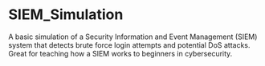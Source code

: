# SIEM_Simulation
A basic simulation of a Security Information and Event Management (SIEM) system that detects brute force login attempts and potential DoS attacks. 
Great for teaching how a SIEM works to beginners in cybersecurity. 
